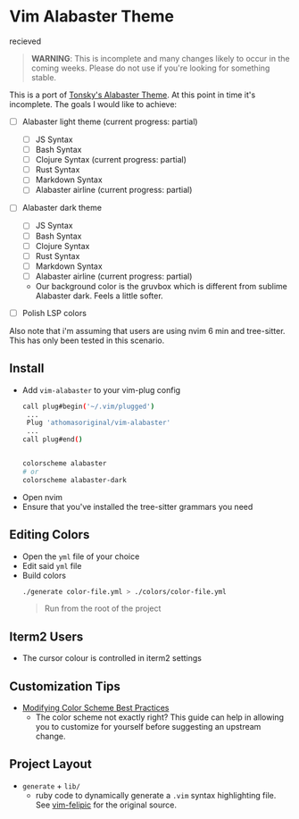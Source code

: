 # Vim Alabaster Theme

recieved

> **WARNING**: This is incomplete and many changes likely to occur in the coming
> weeks. Please do not use if you're looking for something stable.

This is a port of [Tonsky's Alabaster Theme].  At this point in time it's
incomplete.  The goals I would like to achieve:

- [ ] Alabaster light theme (current progress: partial)
  - [ ] JS Syntax
  - [ ] Bash Syntax
  - [ ] Clojure Syntax (current progress: partial)
  - [ ] Rust Syntax
  - [ ] Markdown Syntax
  - [ ] Alabaster airline (current progress: partial)
- [ ] Alabaster dark theme
  - [ ] JS Syntax
  - [ ] Bash Syntax
  - [ ] Clojure Syntax
  - [ ] Rust Syntax
  - [ ] Markdown Syntax
  - [ ] Alabaster airline (current progress: partial)
  - Our background color is the gruvbox which is different from sublime
    Alabaster dark.  Feels a little softer.
- [ ] Polish LSP colors


Also note that i'm assuming that users are using nvim 6 min and tree-sitter.
This has only been tested in this scenario.


## Install

- Add `vim-alabaster` to your vim-plug config
  ```bash
  call plug#begin('~/.vim/plugged')
   ...
   Plug 'athomasoriginal/vim-alabaster'
   ...
  call plug#end()


  colorscheme alabaster
  # or
  colorscheme alabaster-dark
  ```
- Open nvim
- Ensure that you've installed the tree-sitter grammars you need


## Editing Colors

- Open the `yml` file of your choice
- Edit said `yml` file
- Build colors
  ```bash
  ./generate color-file.yml > ./colors/color-file.yml
  ```
  > Run from the root of the project


## Iterm2 Users

- The cursor colour is controlled in iterm2 settings

## Customization Tips

- [Modifying Color Scheme Best Practices]
  - The color scheme not exactly right?  This guide can help in allowing you
    to customize for yourself before suggesting an upstream change.

## Project Layout

- `generate` + `lib/`
  - ruby code to dynamically generate a `.vim` syntax highlighting file.  See
    [vim-felipic] for the original source.


[Tonsky's Alabaster Theme]: https://github.com/tonsky/sublime-scheme-alabaster
[vim-felipic]: https://github.com/felipec/vim-felipec
[Modifying Color Scheme Best Practices]: https://gist.github.com/romainl/379904f91fa40533175dfaec4c833f2f
